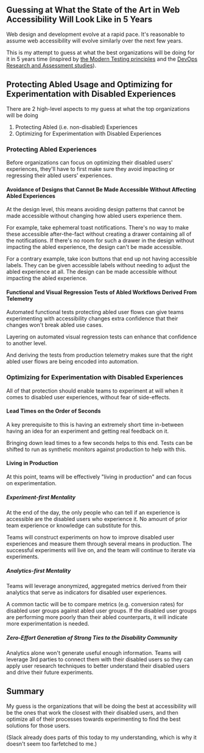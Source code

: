 ## Guessing at What the State of the Art in Web Accessibility Will Look Like in 5 Years

Web design and development evolve at a rapid pace. It's reasonable to assume web accessibility will evolve similarly over the next few years.

This is my attempt to guess at what the best organizations will be doing for it in 5 years time (inspired by [the Modern Testing principles](https://www.moderntesting.org/) and the [DevOps Research and Assessment studies](https://www.devops-research.com/research.html)).

## Protecting Abled Usage and Optimizing for Experimentation with Disabled Experiences

There are 2 high-level aspects to my guess at what the top organizations will be doing

1. Protecting Abled (i.e. non-disabled) Experiences
2. Optimizing for Experimentation with Disabled Experiences 

### Protecting Abled Experiences

Before organizations can focus on optimizing their disabled users' experiences, they'll have to first make sure they avoid impacting or regressing their abled users' experiences.

#### Avoidance of Designs that Cannot Be Made Accessible Without Affecting Abled Experiences

At the design level, this means avoiding design patterns  that cannot be made accessible without changing how abled users experience them.

For example, take ephemeral toast notifications. There's no way to make these accessible after-the-fact without creating a drawer containing all of the notifications. If there's no room for such a drawer in the design without impacting the abled experience, the design can't be made accessible.

For a contrary example, take icon buttons that end up not having accessible labels. They can be given accessible labels without needing to adjust the abled experience at all. The design can be made accessible without impacting the abled experience.

#### Functional and Visual Regression Tests of Abled Workflows Derived From Telemetry

Automated functional tests protecting abled user flows can give teams experimenting with accessibility changes extra confidence that their changes won't break abled use cases.

Layering on automated visual regression tests can enhance that confidence to another level.

And deriving the tests from production telemetry makes sure that the right abled user flows are being encoded into automation.

### Optimizing for Experimentation with Disabled Experiences

All of that protection should enable teams to experiment at will when it comes to disabled user experiences, without fear of side-effects.

#### Lead Times on the Order of Seconds

A key prerequisite to this is having an extremely short time in-between having an idea for an experiment and getting real feedback on it.

Bringing down lead times to a few seconds helps to this end. Tests can be shifted to run as synthetic monitors against production to help with this.

#### Living in Production

At this point, teams will be effectively "living in production" and can focus on experimentation.

##### Experiment-first Mentality

At the end of the day, the only people who can tell if an experience is accessible are the disabled users who experience it. No amount of prior team experience or knowledge can substitute for this.

Teams will construct experiments on how to improve disabled user experiences and measure them through several means in production. The successful experiments will live on, and the team will continue to iterate via experiments.

##### Analytics-first Mentality

Teams will leverage anonymized, aggregated metrics derived from their analytics that serve as indicators for disabled user experiences.

A common tactic will be to compare metrics (e.g. conversion rates) for disabled user groups against abled user groups. If the disabled user groups are performing more poorly than their abled counterparts, it will indicate more experimentation is needed.

##### Zero-Effort Generation of Strong Ties to the Disability Community

Analytics alone won't generate useful enough information. Teams will leverage 3rd parties to connect them with their disabled users so they can apply user research techniques to better understand their disabled users and drive their future experiments.

## Summary

My guess is the organizations that will be doing the best at accessibility will be the ones that work the closest with their disabled users, and then optimize all of their processes towards experimenting to find the best solutions for those users.

(Slack already does parts of this today to my understanding, which is why it doesn't seem too farfetched to me.)

 